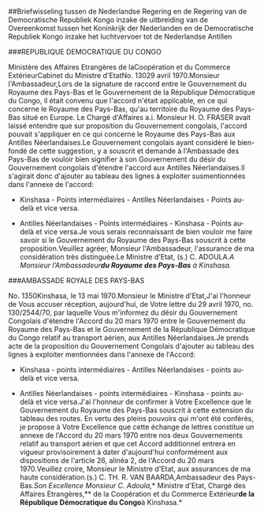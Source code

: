 <meta http-equiv='Content-Type' content='text/html; charset=utf-8' />

##Briefwisseling tussen de Nederlandse Regering en de Regering van de Democratische Republiek Kongo inzake de uitbreiding van de Overeenkomst tussen het Koninkrijk der Nederlanden en de Democratische Republiek Kongo inzake het luchtvervoer tot de Nederlandse Antillen

###REPUBLIQUE DEMOCRATIQUE DU CONGO

Ministère des Affaires Etrangères de laCoopération et du Commerce ExtérieurCabinet du Ministre d'EtatNo. 13029 avril 1970.Monsieur l'Ambassadeur,Lors de la signature de raccord entre le Gouvernement du Royaume des Pays-Bas et le Gouvernement de la République Démocratique du Congo, il était convenu que l'accord n'était applicable, en ce qui concerne le Royaume des Pays-Bas, qu'au territoire du Royaume des Pays-Bas situé en Europe. Le Chargé d'Affaires a.i. Monsieur H. O. FRASER avait laissé entendre que sur proposition du Gouvernement congolais, l'accord pouvait s'appliquer en ce qui concerne le Royaume des Pays-Bas aux Antilles Néerlandaises.Le Gouvernement congolais ayant considéré le bien-fondé de cette suggestion, y a souscrit et demande à l'Ambassade des Pays-Bas de vouloir bien signifier à son Gouvernement du désir du Gouvernement congolais d'étendre l'accord aux Antilles Néerlandaises.Il s'agirait donc d'ajouter au tableau des lignes à exploiter susmentionnées dans l'annexe de l'accord:

- Kinshasa - Points intermédiaires - Antilles Néerlandaises - Points au-delà et vice versa.

- Antilles Néerlandaises - Points intermédiaires - Kinshasa - Points au-delà et vice versa.Je vous serais reconnaissant de bien vouloir me faire savoir si le Gouvernement du Royaume des Pays-Bas souscrit à cette proposition.Veuillez agréer, Monsieur l'Ambassadeur, l'assurance de ma considération très distinguée.Le Ministre d'Etat, (s.) C. ADOULA.*A Monsieur l’Ambassadeur**du Royaume des Pays-Bas** à Kinshasa.*

###AMBASSADE ROYALE DES PAYS-BAS

No. 1350Kinshasa, le 13 mai 1970.Monsieur le Ministre d'Etat,J'ai l'honneur de Vous accuser réception, aujourd'hui, de Votre lettre du 29 avril 1970, no. 130/2544/70, par laquelle Vous m'informez du désir du Gouvernement Congolais d'étendre l'Accord du 20 mars 1970 entre le Gouvernement du Royaume des Pays-Bas et le Gouvernement de la République Démocratique du Congo relatif au transport aérien, aux Antilles Néerlandaises.Je prends acte de la proposition du Gouvernement Congolais d'ajouter au tableau des lignes à exploiter mentionnées dans l'annexe de l'Accord:

- Kinshasa - points intermédiaires - Antilles Néerlandaises - points au-delà et vice versa.

- Antilles Néerlandaises - points intermédiaires - Kinshasa - points au-delà et vice versa.J'ai l'honneur de confirmer à Votre Excellence que le Gouvernement du Royaume des Pays-Bas souscrit à cette extension du tableau des routes. En vertu des pleins pouvoirs qui m'ont été conférés, je propose à Votre Excellence que cette échange de lettres constitue un annexe de l'Accord du 20 mars 1970 entre nos deux Gouvernements relatif au transport aérien et que cet Accord additionnel entrera en vigueur provisoirement à dater d'aujourd'hui conformément aux dispositions de l'article 26, alinéa 2, de l'Accord du 20 mars 1970.Veuillez croire, Monsieur le Ministre d'Etat, aux assurances de ma haute considération.(s.) C. TH. R. VAN BAARDA,Ambassadeur des Pays-Bas.*Son Excellence Monsieur C. Adoula,** Ministre d'Etat, Chargé des Affaires Etrangères,** de la Coopération et du Commerce Extérieur**de la République Démocratique du Congo**à Kinshasa.* 
